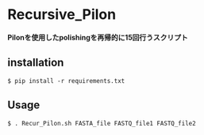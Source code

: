 # Recursive_Pilon
**Pilonを使用したpolishingを再帰的に15回行うスクリプト**
## installation
```
$ pip install -r requirements.txt
```
## Usage
```
$ . Recur_Pilon.sh FASTA_file FASTQ_file1 FASTQ_file2
```
